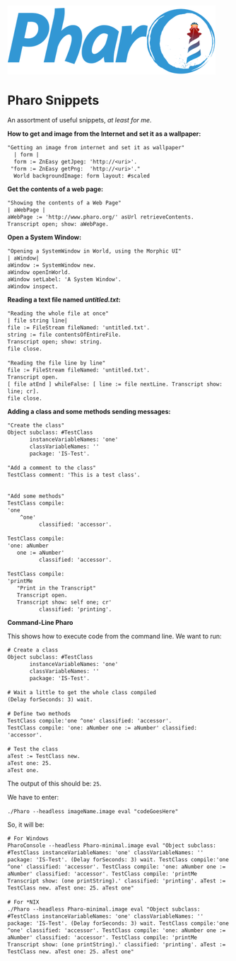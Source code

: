 ![pharo](pharo.png)

# Pharo Snippets

An assortment of useful snippets, *at least for me*.

**How to get and image from the Internet and set it as a wallpaper:**

```smalltalk
"Getting an image from internet and set it as wallpaper"     
  | form | 
  form := ZnEasy getJpeg: 'http://<uri>'. 
 "form := ZnEasy getPng:  'http://<uri>'."
  World backgroundImage: form layout: #scaled 
```

**Get the contents of a web page:**

```smalltalk
"Showing the contents of a Web Page"
| aWebPage |
aWebPage := 'http://www.pharo.org/' asUrl retrieveContents.
Transcript open; show: aWebPage.
```

**Open a System Window:**

```smalltalk
"Opening a SystemWindow in World, using the Morphic UI"
| aWindow|
aWindow := SystemWindow new.
aWindow openInWorld.
aWindow setLabel: 'A System Window'.
aWindow inspect.
```

**Reading a text file named *untitled.txt*:**

```smalltalk
"Reading the whole file at once"
| file string line|
file := FileStream fileNamed: 'untitled.txt'.
string := file contentsOfEntireFile.
Transcript open; show: string.
file close.

"Reading the file line by line"
file := FileStream fileNamed: 'untitled.txt'.
Transcript open.
[ file atEnd ] whileFalse: [ line := file nextLine. Transcript show: line; cr].
file close.
```

**Adding a class and some methods sending messages:**

```smalltalk
"Create the class"
Object subclass: #TestClass 
       instanceVariableNames: 'one'  
       classVariableNames: '' 
       package: 'IS-Test'. 

"Add a comment to the class"
TestClass comment: 'This is a test class'.


"Add some methods"
TestClass compile:
'one 
    ^one' 
          classified: 'accessor'.

TestClass compile: 
'one: aNumber 
   one := aNumber'
          classified: 'accessor'.

TestClass compile: 
'printMe
   "Print in the Transcript"
   Transcript open.
   Transcript show: self one; cr'
          classified: 'printing'.
```

**Command-Line Pharo**

This shows how to execute code from the command line. We want to run:

```smalltalk
# Create a class
Object subclass: #TestClass 
       instanceVariableNames: 'one' 
       classVariableNames: '' 
       package: 'IS-Test'. 

# Wait a little to get the whole class compiled
(Delay forSeconds: 3) wait. 

# Define two methods
TestClass compile:'one ^one' classified: 'accessor'. 
TestClass compile: 'one: aNumber one := aNumber' classified: 'accessor'. 

# Test the class
aTest := TestClass new. 
aTest one: 25. 
aTest one.
```

The output of this should be: `25`.

We have to enter:

`./Pharo --headless imageName.image eval "codeGoesHere"`

So, it will be:

```smalltalk
# For Windows
PharoConsole --headless Pharo-minimal.image eval "Object subclass: #TestClass instanceVariableNames: 'one' classVariableNames: '' package: 'IS-Test'. (Delay forSeconds: 3) wait. TestClass compile:'one ^one' classified: 'accessor'. TestClass compile: 'one: aNumber one := aNumber' classified: 'accessor'. TestClass compile: 'printMe Transcript show: (one printString).' classified: 'printing'. aTest := TestClass new. aTest one: 25. aTest one"

# For *NIX
./Pharo --headless Pharo-minimal.image eval "Object subclass: #TestClass instanceVariableNames: 'one' classVariableNames: '' package: 'IS-Test'. (Delay forSeconds: 3) wait. TestClass compile:'one ^one' classified: 'accessor'. TestClass compile: 'one: aNumber one := aNumber' classified: 'accessor'. TestClass compile: 'printMe Transcript show: (one printString).' classified: 'printing'. aTest := TestClass new. aTest one: 25. aTest one"
```

